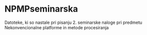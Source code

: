 # NPMPseminarska
Datoteke, ki so nastale pri pisanju 2. seminarske naloge pri predmetu Nekonvencionalne platforme in metode procesiranja
